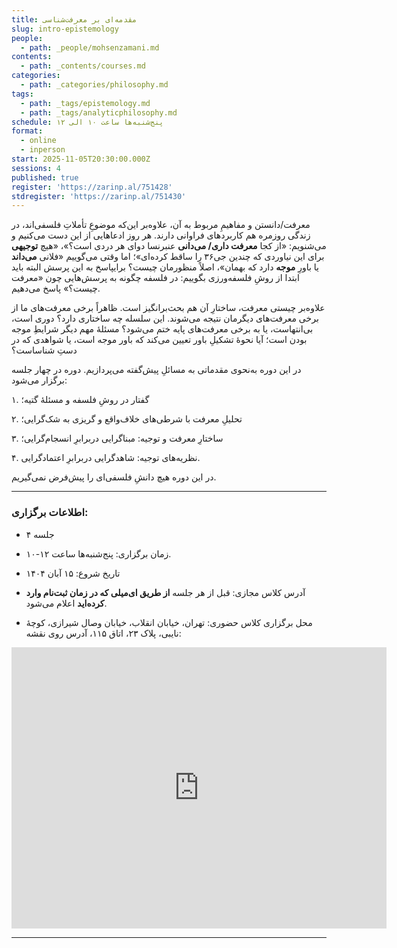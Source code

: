 ```yaml
---
title: مقدمه‌ای بر معرفت‌شناسی
slug: intro-epistemology
people:
  - path: _people/mohsenzamani.md
contents:
  - path: _contents/courses.md
categories:
  - path: _categories/philosophy.md
tags:
  - path: _tags/epistemology.md
  - path: _tags/analyticphilosophy.md
schedule: پنج‌شنبه‌ها ساعت ۱۰ الی ۱۲
format:
  - online
  - inperson
start: 2025-11-05T20:30:00.000Z
sessions: 4
published: true
register: 'https://zarinp.al/751428'
stdregister: 'https://zarinp.al/751430'
---
```



معرفت/دانستن و مفاهیمِ مربوط به آن، علاوه‌بر این‌که موضوعِ تأملاتِ فلسفی‌اند، در زندگی روزمره هم کاربردهای فراوانی دارند. هر
روز ادعاهایی از این دست می‌کنیم و می‌شنویم: «از کجا **معرفت داری/ می‌دانی** عنبرنسا دوای هر دردی است؟»، «هیچ **توجیهی** برای این نیاوردی که چندین جی۳۶ را ساقط کرده‌ای»؛ اما وقتی می‌‌گوییم «فلانی **می‌داند** یا باورِ **موجه** دارد که بهمان»، اصلاً منظورمان چیست؟ برایپاسخ به این پرسش البته باید ابتدا از روشِ فلسفه‌ورزی بگوییم: در فلسفه چگونه به پرسش‌هایی چون «معرفت چیست؟» پاسخ می‌دهیم. 

علاوه‌بر چیستی معرفت، ساختارِ آن‌ هم بحث‌برانگیز است. ظاهراً برخی معرفت‌های ما از برخی معرفت‌های دیگرمان نتیجه می‌شوند. این
سلسله چه ساختاری دارد؟ دوری است، بی‌انتهاست، یا به برخی معرفت‌های پایه ختم می‌شود؟ مسئلۀ مهم دیگر شرایطِ موجه بودن است؛ آیا نحوۀ تشکیلِ باور تعیین می‌کند که باور موجه است، یا شواهدی که در دست‌ِ شناساست؟

در این دوره به‌نحوی مقدماتی به مسائلِ پیش‌گفته می‌پردازیم. دوره در چهار جلسه برگزار می‌شود:

۱.    گفتار در روشِ فلسفه و مسئلۀ گتیه؛

۲.    تحلیلِ معرفت با شرطی‌های خلاف‌واقع و گریزی به شک‌گرایی؛

۳.    ساختارِ معرفت و توجیه: مبناگرایی دربرابرِ انسجام‌گرایی؛ 

۴.    نظریه‌های توجیه: شاهد‌گرایی دربرابرِ اعتمادگرایی.

در این دوره هیچ دانشِ فلسفی‌ای را پیش‌فرض نمی‌گیریم.

***

### اطلاعات برگزاری:

- ۴ جلسه

- زمان برگزاری: پنج‌شنبه‌ها ساعت ۱۲-۱۰. 

- تاریخ شروع: ۱۵ آبان ۱۴۰۴

- آدرس کلاس مجازی: قبل از هر جلسه **از طریق ای‌میلی که در زمان ثبت‌نام وارد کرده‌اید** اعلام می‌شود. 

- محل برگزاری کلاس حضوری: تهران، خیابان انقلاب، خیابان وصال شیرازی، کوچهٔ نایبی، پلاک ۲۳، اتاق ۱۱۵، آدرس روی نقشه: 

<iframe src="https://www.google.com/maps/embed?pb=!1m17!1m12!1m3!1d3239.9701159679107!2d51.400496999999994!3d35.702352999999995!2m3!1f0!2f0!3f0!3m2!1i1024!2i768!4f13.1!3m2!1m1!2zMzXCsDQyJzA4LjUiTiA1McKwMjQnMDEuOCJF!5e0!3m2!1sen!2s!4v1727792460938!5m2!1sen!2s" width="600" height="450" style="border:0;" allowfullscreen="" loading="lazy" referrerpolicy="no-referrer-when-downgrade"></iframe>


***
<br>

